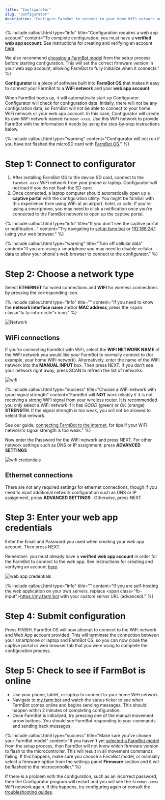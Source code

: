 ```yaml
---
title: "Configurator"
slug: "configurator"
description: "Configure FarmBot to connect to your home WiFi network and web app account"
---
```


{%
include callout.html
type="info"
title="Configuration requires a web app account"
content="To complete configuration, you must have a **verified web app account**. See instructions for creating and verifying an account [here](../../app/intro/creating-an-account.md).

We also recommend [choosing a FarmBot model](../../docs/getting-started.md#farmbot-model) from the setup process before starting configuration. This will set the correct firmware version in your web app account, allowing FarmBot to fully initialize when it connects."
%}

**Configurator** is a piece of software built into **FarmBot OS** that makes it easy to connect your FarmBot to a **WiFi network** and your **web app account**.

When FarmBot boots up, it will automatically start up Configurator. Configurator will check for configuration data. Initially, there will not be any configuration data, so FarmBot will not be able to connect to your home WiFi network or your web app account. In this case, Configurator will create its own WiFi network named `farmbot-xxxx`. Use this WiFi network to provide FarmBot with the information it needs by using the step-by-step instructions below.

{%
include callout.html
type="warning"
content="Configurator will not run if you have not flashed the microSD card with [FarmBot OS](../intro.md)."
%}

# Step 1: Connect to configurator

1. After installing FarmBot OS to the device SD card, connect to the `farmbot-xxxx` WiFi network from your phone or laptop. Configurator will not load if you do not flash the SD card.
2. Once connected, a laptop computer should automatically open up a **captive portal** with the configuration utility. You might be familiar with this experience from using WiFi at an airport, hotel, or cafe. If you're using a smartphone, you may need to click a notification once you're connected to the FarmBot network to open up the captive portal.

{%
include callout.html
type="info"
title="If you don't see the captive portal or notification..."
content="Try navigating to [setup.farm.bot](http://setup.farm.bot) or [192.168.24.1](http://192.168.24.1) using your web browser."
%}

{%
include callout.html
type="warning"
title="Turn off cellular data"
content="If you are using a smartphone you may need to disable cellular data to allow your phone's web browser to connect to the configurator."
%}

# Step 2: Choose a network type

Select **ETHERNET** for wired connections and **WIFI** for wireless connections by pressing the corresponding icon.

{%
include callout.html
type="info"
title=""
content="If you need to know the **network interface name** and/or **MAC address**, press the <span class=\"fa fa-info-circle\"></span> icon."
%}

![Network](_images/network.png)

## WiFi connections

If you're connecting FarmBot with WiFi, select the **WIFI NETWORK NAME** of the WiFi network you would like your FarmBot to normally connect to (for example, your home WiFi network). Alternatively, enter the name of the WiFi network into the **MANUAL INPUT** box. Then press <span class="fb-button fb-green">NEXT</span>. If you don't see your network right away, press <span class="fb-button fb-green">SCAN</span> to refresh the list of networks.

![wifi](_images/wifi.png)

{%
include callout.html
type="success"
title="Choose a WiFi network with good signal strength"
content="FarmBot will **NOT** work reliably if it is not receiving a strong WiFi signal from your wireless router. It is recommended you only select a WiFi network if it has *GOOD* (green) or *OK* (orange) **STRENGTH**. If the signal strength is too weak, you will not be allowed to select that network.

See our guide, [connecting FarmBot to the internet](../../docs/troubleshooting/connecting-farmbot-to-the-internet.md), for tips if your WiFi network's signal strength is too weak."
%}

Now enter the <span class="fb-input">Password</span> for the WiFi network and press <span class="fb-button fb-green">NEXT</span>. For other network settings such as DNS or IP assignment, press **ADVANCED SETTINGS** <i class='fa fa-caret-down'></i>

![wifi credentials](_images/wifi_credentials.png)

## Ethernet connections

There are not any required settings for ethernet connections, though if you need to input additional network configuration such as DNS or IP assignment, press **ADVANCED SETTINGS** <i class='fa fa-caret-down'></i>. Otherwise, press <span class="fb-button fb-green">NEXT</span>.

# Step 3: Enter your web app credentials
Enter the <span class="fb-input">Email</span> and <span class="fb-input">Password</span> you used when creating your web app account. Then press <span class="fb-button fb-green">NEXT</span>.

Remember: you must already have a **verified web app account** in order for the FarmBot to connect to the web app. See instructions for creating and verifying an account [here](../../app/intro/creating-an-account.md).

![web app credentials](_images/web_app_credentials.png)

{%
include callout.html
type="info"
title=""
content="If you are self-hosting the web application on your own servers, replace <span class=\"fb-input\">https://my.farm.bot</span> with your custom server URL (advanced)."
%}

# Step 4: Submit configuration

Press <span class="fb-button fb-green">FINISH</span>. FarmBot OS will now attempt to connect to the WiFi network and Web App account provided. This will terminate the connection between your smartphone or laptop and FarmBot OS, so you can now close the captive portal or web browser tab that you were using to complete the configuration process.

# Step 5: Check to see if FarmBot is online

* Use your phone, tablet, or laptop to connect to your home WiFi network.
* Navigate to [my.farm.bot](https://my.farm.bot) and watch the status ticker to see when FarmBot comes online and begins sending messages. This should happen within 2 minutes of completing configuration.
* Once FarmBot is initialized, try pressing one of the manual movement arrow buttons. You should see FarmBot responding to your commands and sending back messages.

{%
include callout.html
type="success"
title="Make sure you've chosen your FarmBot model"
content="If you haven't yet [selected a FarmBot model](../../docs/getting-started.md#farmbot-model) from the setup process, then FarmBot will not know which firmware version to flash to the microcontroller. This will result in all movement commands failing. If this happens, make sure you choose a FarmBot model, or manually select a firmware option from the settings panel **Firmware** section and it will be flashed to the microcontroller."
%}

If there is a problem with the configuration, such as an incorrect password, then the Configurator program will restart and you will see the `farmbot-xxxx` WiFi network again. If this happens, try configuring again or consult the [troubleshooting guides](../../docs/troubleshooting.md).
